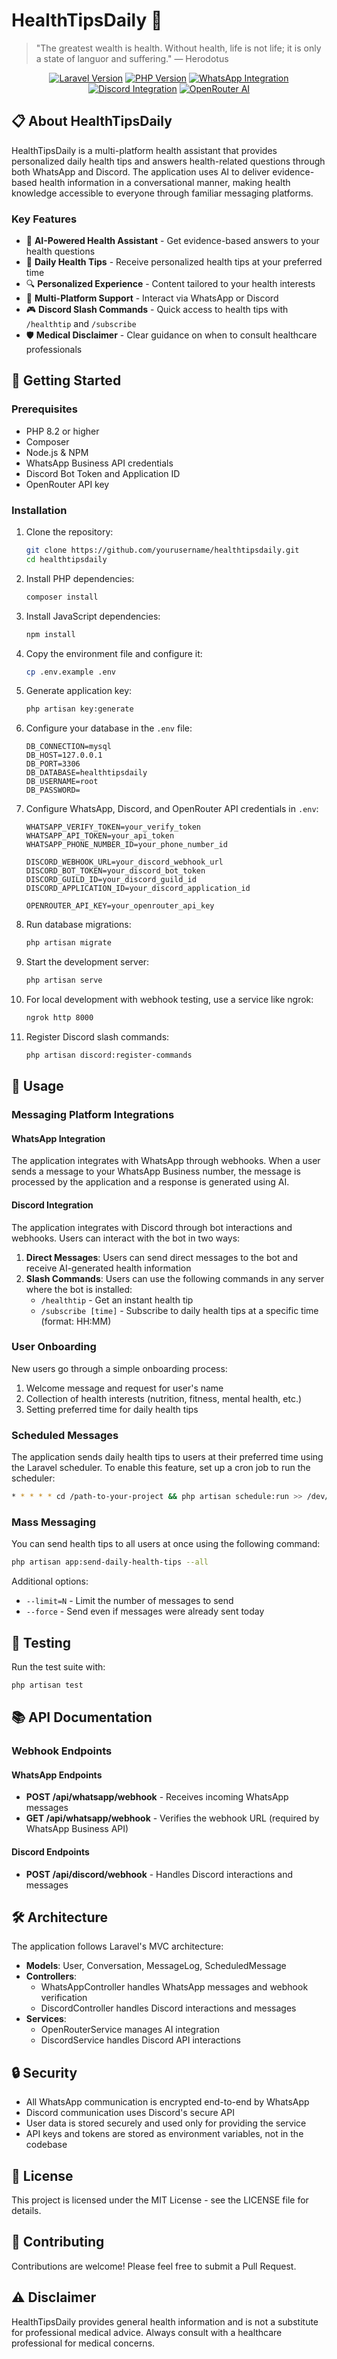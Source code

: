 # HealthTipsDaily 🌿

> "The greatest wealth is health. Without health, life is not life; it is only a state of languor and suffering." — Herodotus

<p align="center">
<a href="https://laravel.com" target="_blank"><img src="https://img.shields.io/badge/Laravel-12.0-FF2D20?style=for-the-badge&logo=laravel&logoColor=white" alt="Laravel Version"></a>
<a href="https://php.net" target="_blank"><img src="https://img.shields.io/badge/PHP-8.2-777BB4?style=for-the-badge&logo=php&logoColor=white" alt="PHP Version"></a>
<a href="https://whatsapp.com" target="_blank"><img src="https://img.shields.io/badge/WhatsApp-25D366?style=for-the-badge&logo=whatsapp&logoColor=white" alt="WhatsApp Integration"></a>
<a href="https://discord.com" target="_blank"><img src="https://img.shields.io/badge/Discord-5865F2?style=for-the-badge&logo=discord&logoColor=white" alt="Discord Integration"></a>
<a href="https://openrouter.ai" target="_blank"><img src="https://img.shields.io/badge/AI_Powered-OpenRouter-5A67D8?style=for-the-badge" alt="OpenRouter AI"></a>
</p>

## 📋 About HealthTipsDaily

HealthTipsDaily is a multi-platform health assistant that provides personalized daily health tips and answers health-related questions through both WhatsApp and Discord. The application uses AI to deliver evidence-based health information in a conversational manner, making health knowledge accessible to everyone through familiar messaging platforms.

### Key Features

- 🤖 **AI-Powered Health Assistant** - Get evidence-based answers to your health questions
- 📅 **Daily Health Tips** - Receive personalized health tips at your preferred time
- 🔍 **Personalized Experience** - Content tailored to your health interests
- 📱 **Multi-Platform Support** - Interact via WhatsApp or Discord
- 🎮 **Discord Slash Commands** - Quick access to health tips with `/healthtip` and `/subscribe`
- 🛡️ **Medical Disclaimer** - Clear guidance on when to consult healthcare professionals

## 🚀 Getting Started

### Prerequisites

- PHP 8.2 or higher
- Composer
- Node.js & NPM
- WhatsApp Business API credentials
- Discord Bot Token and Application ID
- OpenRouter API key

### Installation

1. Clone the repository:
   ```bash
   git clone https://github.com/yourusername/healthtipsdaily.git
   cd healthtipsdaily
   ```

2. Install PHP dependencies:
   ```bash
   composer install
   ```

3. Install JavaScript dependencies:
   ```bash
   npm install
   ```

4. Copy the environment file and configure it:
   ```bash
   cp .env.example .env
   ```

5. Generate application key:
   ```bash
   php artisan key:generate
   ```

6. Configure your database in the `.env` file:
   ```
   DB_CONNECTION=mysql
   DB_HOST=127.0.0.1
   DB_PORT=3306
   DB_DATABASE=healthtipsdaily
   DB_USERNAME=root
   DB_PASSWORD=
   ```

7. Configure WhatsApp, Discord, and OpenRouter API credentials in `.env`:
   ```
   WHATSAPP_VERIFY_TOKEN=your_verify_token
   WHATSAPP_API_TOKEN=your_api_token
   WHATSAPP_PHONE_NUMBER_ID=your_phone_number_id
   
   DISCORD_WEBHOOK_URL=your_discord_webhook_url
   DISCORD_BOT_TOKEN=your_discord_bot_token
   DISCORD_GUILD_ID=your_discord_guild_id
   DISCORD_APPLICATION_ID=your_discord_application_id
   
   OPENROUTER_API_KEY=your_openrouter_api_key
   ```

8. Run database migrations:
   ```bash
   php artisan migrate
   ```

9. Start the development server:
   ```bash
   php artisan serve
   ```

10. For local development with webhook testing, use a service like ngrok:
    ```bash
    ngrok http 8000
    ```
    
11. Register Discord slash commands:
    ```bash
    php artisan discord:register-commands
    ```

## 🔧 Usage

### Messaging Platform Integrations

#### WhatsApp Integration

The application integrates with WhatsApp through webhooks. When a user sends a message to your WhatsApp Business number, the message is processed by the application and a response is generated using AI.

#### Discord Integration

The application integrates with Discord through bot interactions and webhooks. Users can interact with the bot in two ways:

1. **Direct Messages**: Users can send direct messages to the bot and receive AI-generated health information
2. **Slash Commands**: Users can use the following commands in any server where the bot is installed:
   - `/healthtip` - Get an instant health tip
   - `/subscribe [time]` - Subscribe to daily health tips at a specific time (format: HH:MM)

### User Onboarding

New users go through a simple onboarding process:
1. Welcome message and request for user's name
2. Collection of health interests (nutrition, fitness, mental health, etc.)
3. Setting preferred time for daily health tips

### Scheduled Messages

The application sends daily health tips to users at their preferred time using the Laravel scheduler. To enable this feature, set up a cron job to run the scheduler:

```bash
* * * * * cd /path-to-your-project && php artisan schedule:run >> /dev/null 2>&1
```

### Mass Messaging

You can send health tips to all users at once using the following command:

```bash
php artisan app:send-daily-health-tips --all
```

Additional options:
- `--limit=N` - Limit the number of messages to send
- `--force` - Send even if messages were already sent today

## 🧪 Testing

Run the test suite with:

```bash
php artisan test
```

## 📚 API Documentation

### Webhook Endpoints

#### WhatsApp Endpoints
- **POST /api/whatsapp/webhook** - Receives incoming WhatsApp messages
- **GET /api/whatsapp/webhook** - Verifies the webhook URL (required by WhatsApp Business API)

#### Discord Endpoints
- **POST /api/discord/webhook** - Handles Discord interactions and messages

## 🛠️ Architecture

The application follows Laravel's MVC architecture:

- **Models**: User, Conversation, MessageLog, ScheduledMessage
- **Controllers**: 
  - WhatsAppController handles WhatsApp messages and webhook verification
  - DiscordController handles Discord interactions and messages
- **Services**: 
  - OpenRouterService manages AI integration
  - DiscordService handles Discord API interactions

## 🔒 Security

- All WhatsApp communication is encrypted end-to-end by WhatsApp
- Discord communication uses Discord's secure API
- User data is stored securely and used only for providing the service
- API keys and tokens are stored as environment variables, not in the codebase

## 📄 License

This project is licensed under the MIT License - see the LICENSE file for details.

## 🤝 Contributing

Contributions are welcome! Please feel free to submit a Pull Request.

## ⚠️ Disclaimer

HealthTipsDaily provides general health information and is not a substitute for professional medical advice. Always consult with a healthcare professional for medical concerns.
